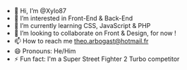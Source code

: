 - 👋 Hi, I’m @Xylo87
- 👀 I’m interested in Front-End & Back-End
- 🌱 I’m currently learning CSS, JavaScript & PHP
- 💞️ I’m looking to collaborate on Front & Design, for now !
- 📫 How to reach me theo.arbogast@hotmail.fr
- 😄 Pronouns: He/Him
- ⚡ Fun fact: I'm a Super Street Fighter 2 Turbo competitor

<!---
Xylo87/Xylo87 is a ✨ special ✨ repository because its `README.md` (this file) appears on your GitHub profile.
You can click the Preview link to take a look at your changes.
--->

